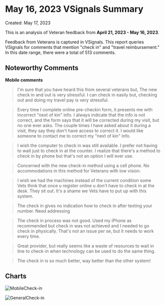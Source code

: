 # May 16, 2023 VSignals Summary

Created: May 17, 2023

This is an analysis of Veteran feedback from **April 21, 2023 - May 16, 2023**.

Feedback from Veterans is captured in VSignals. This report queries VSignals for comments that mention "check in" and "travel reimbursement." In this date range, there were a total of 513 comments.

## Noteworthy Comments

**Mobile comments**

> I'm sure that you have heard this from several veterans but, The new check in and out is very stressful. I can check in easily but, checking out and doing my travel pay is very stressful.

> Every time I complete online pre-checkin form, it presents me with incorrect "next of kin" info. I always indicate that the info is not correct, and the form says that it will be corrected during my visit, but no one ever asks. The couple times I have asked about it during a visit, they say they don't have access to correct it. I would like someone to contact me to correct my "next of kin" info.

> I wish the computer to check in was still available. I prefer not having to wait just to check in at the counter. I realize that there's a method to check in by phone but that's not an option I will ever use.

> Concerned with the new check-in method using a cell phone. No accommodations in this method for Veterans with low vision.

> I wish we had the machines instead of the current condition some Vets think that once u register online u don't have to check in at the desk. They sit out. It's a shame we Vets have to put up with this system.

> The check in gives no indication how to check in after texting your number. Need addressing

> The check in process was not good. Used my iPhone as recommended but check in was not achieved and I needed to go check in physically. That's not an issue per se, but it needs to work every time.

> Great provider, but really seems like a waste of resources to wait in line to check-in when technology can be used to do the same thing.

> The check in is so much better, way better than the other system!

## Charts

![MobileCheck-in](https://github.com/department-of-veterans-affairs/va.gov-team/assets/93271257/4f434db0-f134-46c5-a8e5-8ed271b1b266)

![GeneralCheck-in](https://github.com/department-of-veterans-affairs/va.gov-team/assets/93271257/adf9d76f-cf43-4dcd-869f-41a9112e503e)
